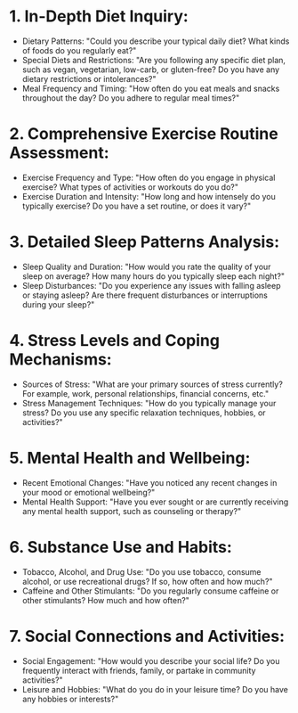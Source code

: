 # 1. In-Depth Diet Inquiry:
- Dietary Patterns: "Could you describe your typical daily diet? What kinds of foods do you regularly eat?"
- Special Diets and Restrictions: "Are you following any specific diet plan, such as vegan, vegetarian, low-carb, or gluten-free? Do you have any dietary restrictions or intolerances?"
- Meal Frequency and Timing: "How often do you eat meals and snacks throughout the day? Do you adhere to regular meal times?"

# 2. Comprehensive Exercise Routine Assessment:
- Exercise Frequency and Type: "How often do you engage in physical exercise? What types of activities or workouts do you do?"
- Exercise Duration and Intensity: "How long and how intensely do you typically exercise? Do you have a set routine, or does it vary?"

# 3. Detailed Sleep Patterns Analysis:
- Sleep Quality and Duration: "How would you rate the quality of your sleep on average? How many hours do you typically sleep each night?"
- Sleep Disturbances: "Do you experience any issues with falling asleep or staying asleep? Are there frequent disturbances or interruptions during your sleep?"

# 4. Stress Levels and Coping Mechanisms:
- Sources of Stress: "What are your primary sources of stress currently? For example, work, personal relationships, financial concerns, etc."
- Stress Management Techniques: "How do you typically manage your stress? Do you use any specific relaxation techniques, hobbies, or activities?"

# 5. Mental Health and Wellbeing:
- Recent Emotional Changes: "Have you noticed any recent changes in your mood or emotional wellbeing?"
- Mental Health Support: "Have you ever sought or are currently receiving any mental health support, such as counseling or therapy?"

# 6. Substance Use and Habits:
- Tobacco, Alcohol, and Drug Use: "Do you use tobacco, consume alcohol, or use recreational drugs? If so, how often and how much?"
- Caffeine and Other Stimulants: "Do you regularly consume caffeine or other stimulants? How much and how often?"

# 7. Social Connections and Activities:
- Social Engagement: "How would you describe your social life? Do you frequently interact with friends, family, or partake in community activities?"
- Leisure and Hobbies: "What do you do in your leisure time? Do you have any hobbies or interests?"
